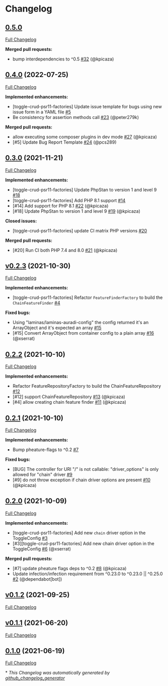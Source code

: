 # Changelog

## [0.5.0](https://github.com/pheature-flags/toggle-crud-psr11-factories/tree/0.5.0)

[Full Changelog](https://github.com/pheature-flags/toggle-crud-psr11-factories/compare/0.4.0...0.5.0)

**Merged pull requests:**

- bump interdependencies to ^0.5 [\#32](https://github.com/pheature-flags/toggle-crud-psr11-factories/pull/32) (@kpicaza)

## [0.4.0](https://github.com/pheature-flags/toggle-crud-psr11-factories/tree/0.4.0) (2022-07-25)

[Full Changelog](https://github.com/pheature-flags/toggle-crud-psr11-factories/compare/0.3.0...0.4.0)

**Implemented enhancements:**

- \[toggle-crud-psr11-factories\] Update issue template for bugs using new issue form in a YAML file [\#5](https://github.com/pheature-flags/toggle-crud-psr11-factories/issues/5)
- Be consistency for assertion methods call [\#23](https://github.com/pheature-flags/toggle-crud-psr11-factories/pull/23) (@peter279k)

**Merged pull requests:**

- allow executing some composer plugins in dev mode [\#27](https://github.com/pheature-flags/toggle-crud-psr11-factories/pull/27) (@kpicaza)
- \[\#5\] Update Bug Report Template [\#24](https://github.com/pheature-flags/toggle-crud-psr11-factories/pull/24) (@pcs289)

## [0.3.0](https://github.com/pheature-flags/toggle-crud-psr11-factories/tree/0.3.0) (2021-11-21)

[Full Changelog](https://github.com/pheature-flags/toggle-crud-psr11-factories/compare/v0.2.3...0.3.0)

**Implemented enhancements:**

- \[toggle-crud-psr11-factories\] Update PhpStan to version 1 and level 9 [\#18](https://github.com/pheature-flags/toggle-crud-psr11-factories/issues/18)
- \[toggle-crud-psr11-factories\] Add PHP 8.1 support [\#14](https://github.com/pheature-flags/toggle-crud-psr11-factories/issues/14)
- \[\#14\] Add support for PHP 8.1 [\#22](https://github.com/pheature-flags/toggle-crud-psr11-factories/pull/22) (@kpicaza)
- \[\#18\] Update PhpStan to version 1 and level 9 [\#19](https://github.com/pheature-flags/toggle-crud-psr11-factories/pull/19) (@kpicaza)

**Closed issues:**

- \[toggle-crud-psr11-factories\] update CI matrix PHP versions [\#20](https://github.com/pheature-flags/toggle-crud-psr11-factories/issues/20)

**Merged pull requests:**

- \[\#20\] Run CI both PHP 7.4 and 8.0 [\#21](https://github.com/pheature-flags/toggle-crud-psr11-factories/pull/21) (@kpicaza)

## [v0.2.3](https://github.com/pheature-flags/toggle-crud-psr11-factories/tree/v0.2.3) (2021-10-30)

[Full Changelog](https://github.com/pheature-flags/toggle-crud-psr11-factories/compare/0.2.2...v0.2.3)

**Implemented enhancements:**

- \[toggle-crud-psr11-factories\] Refactor `FeatureFinderFactory` to build the `ChainFeatureFinder` [\#4](https://github.com/pheature-flags/toggle-crud-psr11-factories/issues/4)

**Fixed bugs:**

- Using "laminas/laminas-auradi-config" the config returned it's an ArrayObject and it's expected an array [\#15](https://github.com/pheature-flags/toggle-crud-psr11-factories/issues/15)
- \[\#15\] Convert ArrayObject from container config to a plain array [\#16](https://github.com/pheature-flags/toggle-crud-psr11-factories/pull/16) (@xserrat)

## [0.2.2](https://github.com/pheature-flags/toggle-crud-psr11-factories/tree/0.2.2) (2021-10-10)

[Full Changelog](https://github.com/pheature-flags/toggle-crud-psr11-factories/compare/0.2.1...0.2.2)

**Implemented enhancements:**

- Refactor FeatureRepositoryFactory to build the ChainFeatureRepository [\#12](https://github.com/pheature-flags/toggle-crud-psr11-factories/issues/12)
- \[\#12\] support ChainFeatureRepository [\#13](https://github.com/pheature-flags/toggle-crud-psr11-factories/pull/13) (@kpicaza)
- \[\#4\] allow creating chain feature finder [\#11](https://github.com/pheature-flags/toggle-crud-psr11-factories/pull/11) (@kpicaza)

## [0.2.1](https://github.com/pheature-flags/toggle-crud-psr11-factories/tree/0.2.1) (2021-10-10)

[Full Changelog](https://github.com/pheature-flags/toggle-crud-psr11-factories/compare/0.2.0...0.2.1)

**Implemented enhancements:**

- Bump pheature-flags to ^0.2 [\#7](https://github.com/pheature-flags/toggle-crud-psr11-factories/issues/7)

**Fixed bugs:**

- \[BUG\] The controller for URI "/" is not callable: "driver\_options" is only allowed for "chain" driver [\#9](https://github.com/pheature-flags/toggle-crud-psr11-factories/issues/9)
- \[\#9\] do not throw exception if chain driver options are present [\#10](https://github.com/pheature-flags/toggle-crud-psr11-factories/pull/10) (@kpicaza)

## [0.2.0](https://github.com/pheature-flags/toggle-crud-psr11-factories/tree/0.2.0) (2021-10-09)

[Full Changelog](https://github.com/pheature-flags/toggle-crud-psr11-factories/compare/v0.1.2...0.2.0)

**Implemented enhancements:**

- \[toggle-crud-psr11-factories\] Add  new `chain` driver option in the ToggleConfig [\#3](https://github.com/pheature-flags/toggle-crud-psr11-factories/issues/3)
- \[\#3\]\[toggle-crud-psr11-factories\] Add new chain driver option in the ToggleConfig [\#6](https://github.com/pheature-flags/toggle-crud-psr11-factories/pull/6) (@xserrat)

**Merged pull requests:**

- \[\#7\] update pheature flags deps to ^0.2 [\#8](https://github.com/pheature-flags/toggle-crud-psr11-factories/pull/8) (@kpicaza)
- Update infection/infection requirement from ^0.23.0 to ^0.23.0 || ^0.25.0 [\#2](https://github.com/pheature-flags/toggle-crud-psr11-factories/pull/2) (@dependabot[bot])

## [v0.1.2](https://github.com/pheature-flags/toggle-crud-psr11-factories/tree/v0.1.2) (2021-09-25)

[Full Changelog](https://github.com/pheature-flags/toggle-crud-psr11-factories/compare/v0.1.1...v0.1.2)

## [v0.1.1](https://github.com/pheature-flags/toggle-crud-psr11-factories/tree/v0.1.1) (2021-06-20)

[Full Changelog](https://github.com/pheature-flags/toggle-crud-psr11-factories/compare/0.1.0...v0.1.1)

## [0.1.0](https://github.com/pheature-flags/toggle-crud-psr11-factories/tree/0.1.0) (2021-06-19)

[Full Changelog](https://github.com/pheature-flags/toggle-crud-psr11-factories/compare/dba0b443512cc3a74987a1dd1c93f3943c7c3fcc...0.1.0)



\* *This Changelog was automatically generated by [github_changelog_generator](https://github.com/github-changelog-generator/github-changelog-generator)*
